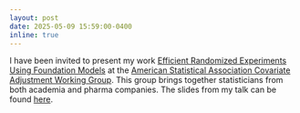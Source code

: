 ```yaml
---
layout: post
date: 2025-05-09 15:59:00-0400
inline: true
---
```

I have been invited to present my work <a href="https://arxiv.org/abs/2502.04262">Efficient Randomized Experiments Using Foundation Models</a> at the <a href="https://carswg.github.io/journalclub/journalclub12.html">American Statistical Association Covariate Adjustment Working Group</a>. This group brings together statisticians from both academia and pharma companies. The slides from my talk can be found <a href="https://pdebartol.github.io/assets/pdf/presentation_haipw.pdf">here</a>.
